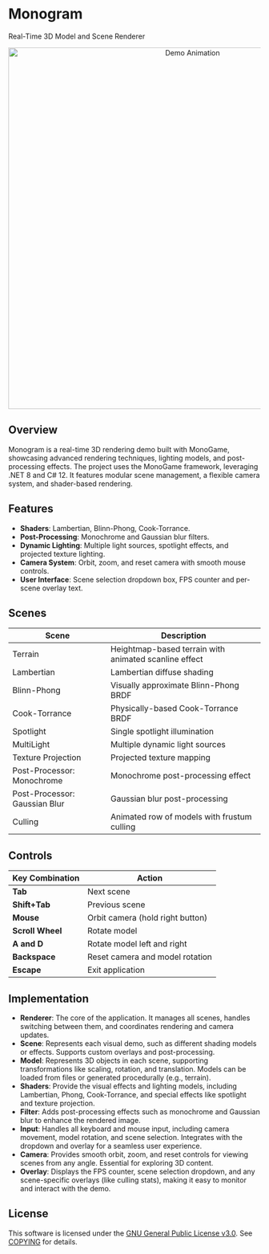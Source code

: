 # Monogram

Real-Time 3D Model and Scene Renderer

<p align="center">
   <img src="media/monogram.gif" alt="Demo Animation" width="720"/>
</p>

## Overview

Monogram is a real-time 3D rendering demo built with MonoGame, showcasing advanced rendering techniques, lighting models, and post-processing effects. The project uses the MonoGame framework, leveraging .NET 8 and C# 12. It features modular scene management, a flexible camera system, and shader-based rendering.

## Features

- **Shaders**: Lambertian, Blinn-Phong, Cook-Torrance.
- **Post-Processing**: Monochrome and Gaussian blur filters.
- **Dynamic Lighting**: Multiple light sources, spotlight effects, and projected texture lighting.
- **Camera System**: Orbit, zoom, and reset camera with smooth mouse controls.
- **User Interface**: Scene selection dropdown box, FPS counter and per-scene overlay text.

## Scenes

| Scene                         | Description                                           |
|-------------------------------|-------------------------------------------------------|
| Terrain                       | Heightmap-based terrain with animated scanline effect |
| Lambertian                    | Lambertian diffuse shading                            |
| Blinn-Phong                   | Visually approximate Blinn-Phong BRDF                 |
| Cook-Torrance                 | Physically-based Cook-Torrance BRDF                   |
| Spotlight                     | Single spotlight illumination                         |
| MultiLight                    | Multiple dynamic light sources                        |
| Texture Projection            | Projected texture mapping                             |
| Post-Processor: Monochrome    | Monochrome post-processing effect                     |
| Post-Processor: Gaussian Blur | Gaussian blur post-processing                         |
| Culling                       | Animated row of models with frustum culling           |

## Controls

| Key Combination   | Action                            |
|-------------------|-----------------------------------|
| **Tab**           | Next scene                        |
| **Shift+Tab**     | Previous scene                    |
| **Mouse**         | Orbit camera (hold right button)  |
| **Scroll Wheel**  | Rotate model                      |
| **A and D**       | Rotate model left and right       |
| **Backspace**     | Reset camera and model rotation   |
| **Escape**        | Exit application                  |

## Implementation

- **Renderer**: The core of the application. It manages all scenes, handles switching between them, and coordinates rendering and camera updates.
- **Scene**: Represents each visual demo, such as different shading models or effects. Supports custom overlays and post-processing.
- **Model**: Represents 3D objects in each scene, supporting transformations like scaling, rotation, and translation. Models can be loaded from files or generated procedurally (e.g., terrain).
- **Shaders**: Provide the visual effects and lighting models, including Lambertian, Phong, Cook-Torrance, and special effects like spotlight and texture projection.
- **Filter**: Adds post-processing effects such as monochrome and Gaussian blur to enhance the rendered image.
- **Input**: Handles all keyboard and mouse input, including camera movement, model rotation, and scene selection. Integrates with the dropdown and overlay for a seamless user experience.
- **Camera**: Provides smooth orbit, zoom, and reset controls for viewing scenes from any angle. Essential for exploring 3D content.
- **Overlay**: Displays the FPS counter, scene selection dropdown, and any scene-specific overlays (like culling stats), making it easy to monitor and interact with the demo.

## License

This software is licensed under the [GNU General Public License v3.0](https://www.gnu.org/licenses/gpl-3.0.html). See [COPYING](COPYING) for details.

